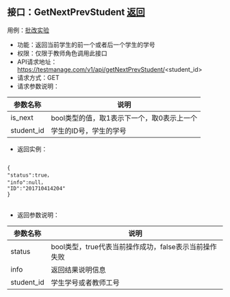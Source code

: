 ## 接口：GetNextPrevStudent   [返回](README.md)
用例：[批改实验](用例/批改实验.md)
-  功能：返回当前学生的前一个或者后一个学生的学号
- 权限：仅限于教师角色调用此接口
- API请求地址：https://testmanage.com/v1/api/getNextPrevStudent/<student_id>
- 请求方式：GET
- 请求参数说明：

|参数名称|说明|
|------|------|
|is_next|bool类型的值，取1表示下一个，取0表示上一个|
|student_id|学生的ID号，学生的学号|
- 返回实例：
<pre>
<code>
{
"status":true，
"info":null，
"ID":"201710414204"
}
</code>
</pre>
- 返回参数说明：

|参数名称|说明|
|------|------|
|status|bool类型，true代表当前操作成功，false表示当前操作失败|
|info|返回结果说明信息|
|student_id|学生学号或者教师工号|


